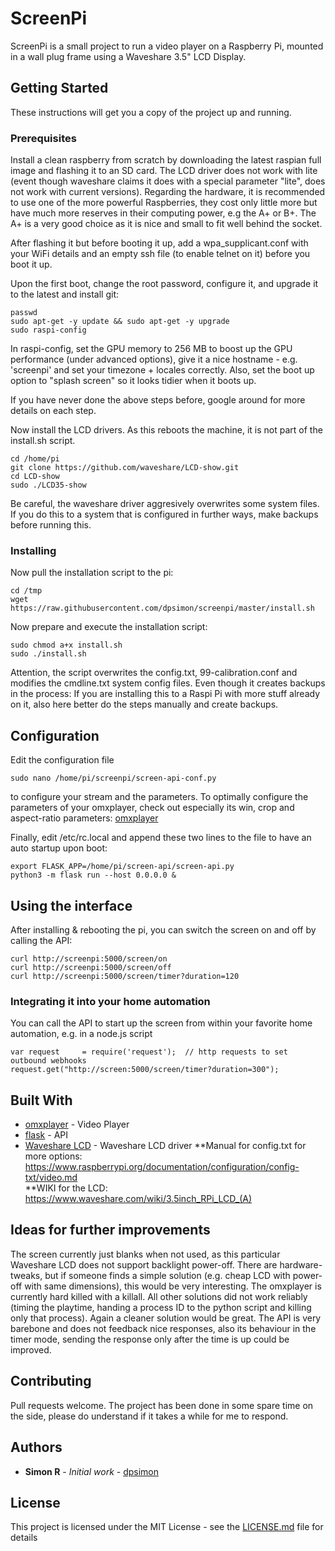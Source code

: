 # ScreenPi

ScreenPi is a small project to run a video player on a Raspberry Pi, mounted in a wall plug frame using a Waveshare 3.5" LCD Display.

## Getting Started

These instructions will get you a copy of the project up and running.

### Prerequisites

Install a clean raspberry from scratch by downloading the latest raspian full image and flashing it to an SD card. The LCD driver does not work with lite (event though waveshare claims it does with a special parameter "lite", does not work with current versions). Regarding the hardware, it is recommended to use one of the more powerful Raspberries, they cost only little more but have much more reserves in their computing power, e.g the A+ or B+. The A+ is a very good choice as it is nice and small to fit well behind the socket.

After flashing it but before booting it up, add a wpa_supplicant.conf with your WiFi details and an empty ssh file (to enable telnet on it) before you boot it up.

Upon the first boot, change the root password,  configure it, and upgrade it to the latest and install git:
```
passwd
sudo apt-get -y update && sudo apt-get -y upgrade
sudo raspi-config
```
In raspi-config, set the GPU memory to 256 MB to boost up the GPU performance (under advanced options), give it a nice hostname - e.g. 'screenpi' and set your timezone + locales correctly. Also, set the boot up option to "splash screen" so it looks tidier when it boots up.

If you have never done the above steps before, google around for more details on each step.

Now install the LCD drivers. As this reboots the machine, it is not part of the install.sh script.

```
cd /home/pi
git clone https://github.com/waveshare/LCD-show.git
cd LCD-show
sudo ./LCD35-show 
```
Be careful, the waveshare driver aggresively overwrites some system files. If you do this to a system that is configured in further ways, make backups before running this.

### Installing

Now pull the installation script to the pi:
```
cd /tmp
wget https://raw.githubusercontent.com/dpsimon/screenpi/master/install.sh
```
Now prepare and execute the installation script:

```
sudo chmod a+x install.sh
sudo ./install.sh
```
Attention, the script overwrites the config.txt, 99-calibration.conf and modifies the cmdline.txt system config files. Even though it creates backups in the process: If you are installing this to a Raspi Pi with more stuff already on it, also here better do the steps manually and create backups. 

## Configuration

Edit the configuration file 
```
sudo nano /home/pi/screenpi/screen-api-conf.py
```
to configure your stream and the parameters. To optimally configure the parameters of your omxplayer, check out especially its win, crop and aspect-ratio parameters: [omxplayer](https://github.com/huceke/omxplayer/)

Finally, edit /etc/rc.local and append these two lines to the file to have an auto startup upon boot:
```
export FLASK_APP=/home/pi/screen-api/screen-api.py
python3 -m flask run --host 0.0.0.0 &
```

## Using the interface

After installing & rebooting the pi, you can switch the screen on and off by calling the API:
```
curl http://screenpi:5000/screen/on
curl http://screenpi:5000/screen/off
curl http://screenpi:5000/screen/timer?duration=120
```

### Integrating it into your home automation

You can call the API to start up the screen from within your favorite home automation, e.g. in a node.js script 
```
var request     = require('request');  // http requests to set outbound webhooks
request.get("http://screen:5000/screen/timer?duration=300");
```

## Built With

* [omxplayer](https://github.com/huceke/omxplayer/) - Video Player
* [flask](https://github.com/pallets/flask) - API
* [Waveshare LCD](https://github.com/waveshare/LCD-show) - Waveshare LCD driver
**Manual for config.txt for more options: https://www.raspberrypi.org/documentation/configuration/config-txt/video.md  
**WIKI for the LCD: https://www.waveshare.com/wiki/3.5inch_RPi_LCD_(A)

## Ideas for further improvements

The screen currently just blanks when not used, as this particular Waveshare LCD does not support backlight power-off. There are hardware-tweaks, but if someone finds a simple solution (e.g. cheap LCD with power-off with same dimensions), this would be very interesting.
The omxplayer is currently hard killed with a killall. All other solutions did not work reliably (timing the playtime, handing a process ID to the python script and killing only that process). Again a cleaner solution would be great. 
The API is very barebone and does not feedback nice responses, also its behaviour in the timer mode, sending the response only after the time is up could be improved.

## Contributing

Pull requests welcome. The project has been done in some spare time on the side, please do understand if it takes a while for me to respond.

## Authors

* **Simon R** - *Initial work* - [dpsimon](https://github.com/dpsimon)

## License

This project is licensed under the MIT License - see the [LICENSE.md](LICENSE.md) file for details
